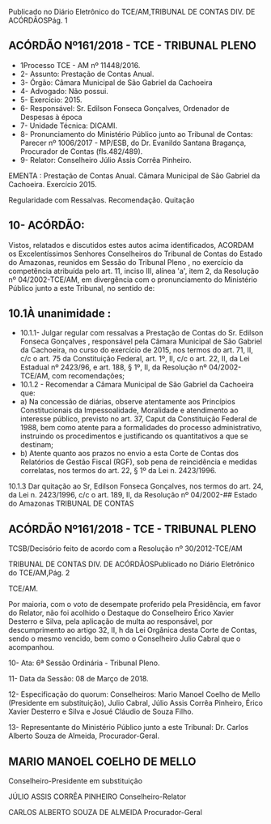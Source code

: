 Publicado  no  Diário Eletrônico do TCE/AM,TRIBUNAL DE CONTAS DIV. DE  ACÓRDÃOSPág. 1

## ACÓRDÃO Nº161/2018 - TCE - TRIBUNAL PLENO

- 1Processo TCE - AM nº 11448/2016.
- 2- Assunto: Prestação de Contas Anual.
- 3- Órgão: Câmara Municipal de São Gabriel da Cachoeira
- 4- Advogado: Não possui.
- 5- Exercício: 2015.
- 6- Responsável: Sr. Edilson Fonseca Gonçalves, Ordenador de Despesas à época
- 7- Unidade Técnica: DICAMI.
- 8- Pronunciamento  do Ministério  Público  junto  ao Tribunal  de Contas: Parecer  nº 1006/2017  -  MP/ESB,  do  Dr.  Evanildo  Santana  Bragança,  Procurador  de  Contas (fls.482/489).
- 9- Relator: Conselheiro Júlio Assis Corrêa Pinheiro.

EMENTA : Prestação  de  Contas  Anual.    Câmara Municipal  de  São  Gabriel  da  Cachoeira.  Exercício 2015.

Regularidade com Ressalvas. Recomendação. Quitação

## 10- ACÓRDÃO:

Vistos, relatados e discutidos estes autos acima identificados, ACORDAM os Excelentíssimos Senhores Conselheiros do Tribunal de Contas do Estado do Amazonas, reunidos em Sessão do Tribunal Pleno , no exercício da competência atribuída pelo art. 11, inciso III, alínea 'a', item 2, da Resolução nº 04/2002-TCE/AM, em divergência com o pronunciamento do Ministério Público junto a este Tribunal, no sentido de:

## 10.1À unanimidade :

- 10.1.1-  Julgar  regular  com  ressalvas a  Prestação  de  Contas  do Sr. Edilson Fonseca Gonçalves ,  responsável pela Câmara Municipal de São Gabriel da Cachoeira, no curso do exercício de 2015, nos termos do art. 71, II,  c/c  o  art.  75  da  Constituição  Federal,  art.  1º,  II,  c/c  o  art.  22,  II,  da  Lei Estadual nº 2423/96, e art. 188, § 1º, II, da Resolução nº 04/2002-TCE/AM, com recomendações;
- 10.1.2  -  Recomendar a  Câmara  Municipal  de  São  Gabriel  da  Cachoeira que:
- a) Na concessão de diárias, observe atentamente aos Princípios Constitucionais da Impessoalidade, Moralidade e atendimento ao interesse público, previsto no art. 37, Caput da Constituição Federal de 1988, bem como atente para a formalidades do processo administrativo, instruindo os procedimentos e justificando os quantitativos a que se destinam;
- b) Atente quanto aos prazos no envio a esta Corte de Contas dos Relatórios de Gestão Fiscal (RGF), sob pena de reincidência e medidas correlatas, nos termos do art. 22, § 1º da Lei n. 2423/1996.

10.1.3 Dar quitação ao Sr, Edilson Fonseca Gonçalves, nos termos do art. 24,  da  Lei  n.  2423/1996,  c/c  o  art.  189,  II,  da  Resolução  nº  04/2002-## Estado do Amazonas TRIBUNAL DE CONTAS

## ACÓRDÃO Nº161/2018 - TCE - TRIBUNAL PLENO

TCSB/Decisório feito de acordo com a Resolução nº 30/2012-TCE/AM

TRIBUNAL DE CONTAS DIV. DE  ACÓRDÃOSPublicado  no  Diário Eletrônico do TCE/AM,Pág. 2

TCE/AM.

Por  maioria,  com  o  voto  de  desempate  proferido  pela  Presidência,  em  favor  do Relator,  não  foi  acolhido  o  Destaque  do  Conselheiro  Érico  Xavier  Desterro  e Silva, pela aplicação de multa ao responsável, por descumprimento ao artigo 32, II, h da Lei Orgânica desta Corte de Contas, sendo o mesmo vencido, bem como o Conselheiro Julio Cabral que o acompanhou.

10- Ata: 6ª Sessão Ordinária - Tribunal Pleno.

11- Data da Sessão: 08 de Março de 2018.

12- Especificação do quorum: Conselheiros: Mario Manoel Coelho de Mello (Presidente em substituição),  Julio  Cabral,  Júlio  Assis Corrêa  Pinheiro,  Érico  Xavier  Desterro  e Silva e Josué Cláudio de Souza Filho.

13- Representante  do  Ministério  Público  junto  a  este  Tribunal: Dr. Carlos  Alberto Souza de Almeida, Procurador-Geral.

## MARIO MANOEL COELHO DE MELLO

Conselheiro-Presidente em substituição

JÚLIO ASSIS CORRÊA PINHEIRO Conselheiro-Relator

CARLOS ALBERTO SOUZA DE ALMEIDA Procurador-Geral